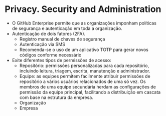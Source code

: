 # Privacy. Security and Administration

- O GitHub Enterprise permite que as organizações imponham políticas de segurança e autenticação em toda a organização.
- Autenticação de dois fatores (2FA).
    - Registro manual de chaves de segurança
    - Autenticação via SMS
    - Recomenda-se o uso de um aplicativo TOTP para gerar novos códigos conforme necessário
- Exite diferentes tipos de permissões de acesso:
    - Repositório: permissões personalizadas para cada repositório, incluindo leitura, triagem, escrita, manutenção e administrador.
    - Equipe: as equipes permitem facilmente atribuir permissões de repositório a vários usuários relacionados de uma só vez. Os membros de uma equipe secundária herdam as configurações de permissão da equipe principal, facilitando a distribuição em cascata com base na estrutura da empresa.
    - Organização
    - Empresa